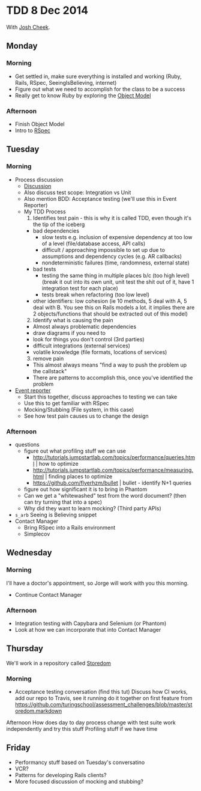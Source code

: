 TDD 8 Dec 2014
==============

With [Josh Cheek](github.com/JoshCheek/).

Monday
------

### Morning

* Get settled in, make sure everything is installed and working (Ruby, Rails, RSpec, SeeingIsBelieving, internet)
* Figure out what we need to accomplish for the class to be a success
* Really get to know Ruby by exploring the [Object Model](https://github.com/JumpstartLab/tdd-class-8-dec/blob/master/8-dec-object-model.rb)

### Afternoon

* Finish Object Model
* Intro to [RSpec](https://github.com/JumpstartLab/tdd-class-8-dec/tree/master/8-dec-playing-with-rspec)



Tuesday
-------

### Morning

* Process discussion
  * [Discussion](http://tutorials.jumpstartlab.com/topics/testing/testing_fundamentals.html)
  * Also discuss test scope: Integration vs Unit
  * Also mention BDD: Acceptance testing (we'll use this in Event Reporter)
  * My TDD Process
    1. Identifies test pain - this is why it is called TDD, even though it's the tip of the iceberg
      * bad dependencies
        * slow tests e.g. inclusion of expensive dependency at too low of a level (file/database access, API calls)
        * difficult / approaching impossible to set up due to assumptions and dependency cycles (e.g. AR callbacks)
        * nondeterministic failures (time, randomness, external state)
      * bad tests
        * testing the same thing in multiple places b/c (too high level) (break it out into its own unit, unit test the shit out of it, have 1 integration test for each place)
        * tests break when refactoring (too low level)
      * other identifiers:
        low cohesion (ie 10 methods, 5 deal with A, 5 deal with B. You see this on Rails models a lot. it implies there are 2 objects/functions that should be extracted out of this model)
    2. Identify what is causing the pain
      * Almost always problematic dependencies
      * draw diagrams if you need to
      * look for things you don't control (3rd parties)
      * difficult integrations (external services)
      * volatile knowledge (file formats, locations of services)
    3. remove pain
      * This almost always means "find a way to push the problem up the callstack"
      * There are patterns to accomplish this, once you've identified the problem
* [Event reporter](http://tutorials.jumpstartlab.com/projects/event_reporter.html)
  * Start this together, discuss approaches to testing we can take
  * Use this to get familiar with RSpec
  * Mocking/Stubbing (File system, in this case)
  * See how test pain causes us to change the design

### Afternoon

* questions
  * figure out what profiling stuff we can use
    * http://tutorials.jumpstartlab.com/topics/performance/queries.html   | how to optimize
    * http://tutorials.jumpstartlab.com/topics/performance/measuring.html | finding places to optimize
    * https://github.com/flyerhzm/bullet                                  | bullet - identify N+1 queries
  * figure out how significant it is to bring in Phantom
  * Can we get a "whitewashed" test from the word document? (then can try turning that into a spec)
  * Why did they want to learn mocking? (Third party APIs)
* `s_arb` Seeing is Believing snippet
* Contact Manager
  * Bring RSpec into a Rails environment
  * Simplecov



Wednesday
---------

### Morning

I'll have a doctor's appointment, so Jorge will work with you this morning.

* Continue Contact Manager

### Afternoon

* Integration testing with Capybara and Selenium (or Phantom)
* Look at how we can incorporate that into Contact Manager



Thursday
--------

We'll work in a repository called [Storedom](https://github.com/turingschool-examples/storedom)

### Morning

* Acceptance testing conversation (find this tut)
Discuss how CI works, add our repo to Travis, see it running
do it together on first feature from https://github.com/turingschool/assessment_challenges/blob/master/storedom.markdown

Afternoon
  How does day to day process change with test suite
  work independently and try this stuff
  Profiling stuff if we have time


Friday
------

* Performancy stuff based on Tuesday's conversatino
* VCR?
* Patterns for developing Rails clients?
* More focused discussion of mocking and stubbing?
